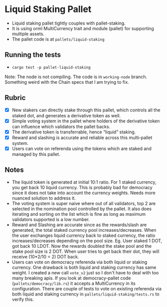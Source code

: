 # Liquid Staking Pallet
- Liquid staking pallet tightly couples with pallet-staking.
- It is using orml MultiCurrency trait and module (pallet) for supporting multiple assets.  
- The pallet code is at `pallets/liquid-staking`

## Running the tests
- `cargo test -p pallet-liquid-staking`

Note: The node is not compiling. The code is in `working-node` branch. Something weird with the Chain specs that I am trying to fix.
## Rubric
- [x] New stakers can directly stake through this pallet, which controls all the staked dot, and generates a derivative token as well.
- [x] Simple voting system in the pallet where holders of the derivative token can influence which validators the pallet backs.
- [x] The derivative token is transferrable, hence “liquid” staking.
- [x] Reward and slashing is accurate and reliable across this multi-pallet system.
- [x] Users can vote on referenda using the tokens which are staked and managed by this pallet.

## Notes
- The liquid token is generated at initial 10:1 ratio. For 1 staked currency, you get back 10 liquid currency. This is probably bad for democracy since it does not take into account the currency weights. Needs more nuanced solution to address it. 
- The voting system is super naive where out of all validators, top 2 are selected in the nomination pool controlled by the pallet. It also does iterating and sorting on the list which is fine as long as maximum validators supported is a low number. 
- Reward and Slashing are accurate since as the rewards/slash are generated, the total staked currency pool increases/decreases. When the user exchanges liquid currency back to staked currency, the ratio increases/decreases depending on the pool size. Eg. User staked 1 DOT, got back 10 LDOT. Now the rewards doubled the stake pool and the stake pool size is 2 DOT. When user tries to get back their dot, they will receive (10*2/10 = 2) DOT back.
- Users can vote on democracy referenda via both liquid or staking currency. One drawback is both liquid and staking currency has same weight. I created a new call `vote_v2` just so I don't have to deal with too many breaking apis. If you look at democracy-pallet code (`pallets/democracy/lib.rs`) it accepts a MultiCurrency in its configuration. There are couple of tests to vote on existing referenda via both liquid and staking currency in `pallets/liquid-staking/tests.rs` to verify this.

